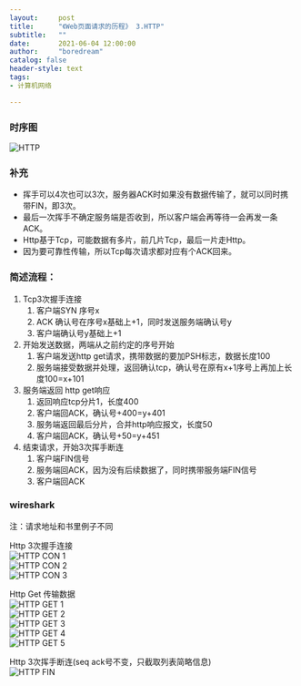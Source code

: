 ```yaml
---
layout:     post
title:      "《Web页面请求的历程》 3.HTTP"
subtitle:   ""
date:       2021-06-04 12:00:00
author:     "boredream"
catalog: false
header-style: text
tags:
- 计算机网络

---
```


### 时序图
![HTTP](https://github.com/boredream/boredream.github.io/blob/master/img/in-post/nethttp.jpg?raw=true)  
  
### 补充
* 挥手可以4次也可以3次，服务器ACK时如果没有数据传输了，就可以同时携带FIN，即3次。  
* 最后一次挥手不确定服务端是否收到，所以客户端会再等待一会再发一条ACK。  
* Http基于Tcp，可能数据有多片，前几片Tcp，最后一片走Http。 
* 因为要可靠性传输，所以Tcp每次请求都对应有个ACK回来。  

### 简述流程：  
1. Tcp3次握手连接
    1. 客户端SYN 序号x
    2. ACK 确认号在序号x基础上+1，同时发送服务端确认号y
    3. 客户端确认号y基础上+1
2. 开始发送数据，两端从之前约定的序号开始
    1. 客户端发送http get请求，携带数据的要加PSH标志，数据长度100
    2. 服务端接受数据并处理，返回确认tcp，确认号在原有x+1序号上再加上长度100=x+101
3. 服务端返回 http get响应
    1. 返回响应tcp分片1，长度400
    2. 客户端回ACK，确认号+400=y+401
    3. 服务端返回最后分片，合并http响应报文，长度50
    4. 客户端回ACK，确认号+50=y+451
4. 结束请求，开始3次挥手断连
    1. 客户端FIN信号
    2. 服务端回ACK，因为没有后续数据了，同时携带服务端FIN信号
    3. 客户端回ACK

### wireshark
注：请求地址和书里例子不同  
  
Http 3次握手连接  
![HTTP CON 1](https://github.com/boredream/boredream.github.io/blob/master/img/in-post/wshttpcon1.png?raw=true)    
![HTTP CON 2](https://github.com/boredream/boredream.github.io/blob/master/img/in-post/wshttpcon2.png?raw=true)    
![HTTP CON 3](https://github.com/boredream/boredream.github.io/blob/master/img/in-post/wshttpcon3.png?raw=true)    
  
Http Get 传输数据  
![HTTP GET 1](https://github.com/boredream/boredream.github.io/blob/master/img/in-post/wshttp1.png?raw=true)  
![HTTP GET 2](https://github.com/boredream/boredream.github.io/blob/master/img/in-post/wshttp2.png?raw=true)  
![HTTP GET 3](https://github.com/boredream/boredream.github.io/blob/master/img/in-post/wshttp3.png?raw=true)  
![HTTP GET 4](https://github.com/boredream/boredream.github.io/blob/master/img/in-post/wshttp4.png?raw=true)  
![HTTP GET 5](https://github.com/boredream/boredream.github.io/blob/master/img/in-post/wshttp5.png?raw=true)  
  
Http 3次挥手断连(seq ack号不变，只截取列表简略信息)  
![HTTP FIN](https://github.com/boredream/boredream.github.io/blob/master/img/in-post/wshttpfin.png?raw=true)  

